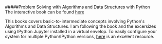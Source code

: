 #####Problem Solving with Algorithms and Data Structures with Python
The interactive book can be found [here](https://interactivepython.org/runestone/static/pythonds/index.html)

This books covers basic-to-intermediate concepts involving Python's Algorithms and Data Structures.
I am following the book and the excersizes using IPython Jupyter installed in a virtual envelop. To easily configure your system for multiple Python/IPython versions, [here](http://askubuntu.com/questions/244641/how-to-set-up-and-use-a-virtual-python-environment-in-ubuntu) is an excelent resource.
